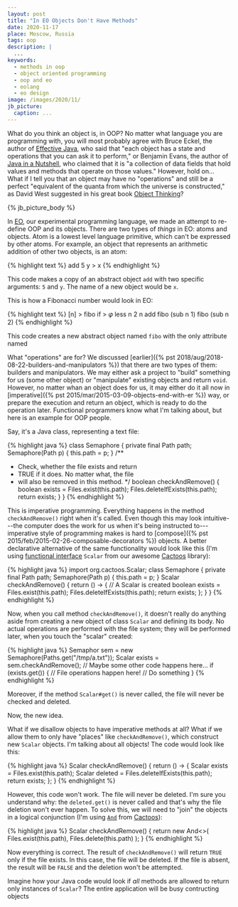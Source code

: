 ```yaml
---
layout: post
title: "In EO Objects Don't Have Methods"
date: 2020-11-17
place: Moscow, Russia
tags: oop
description: |
  ...
keywords:
  - methods in oop
  - object oriented programming
  - oop and eo
  - eolang
  - eo design
image: /images/2020/11/
jb_picture:
  caption: ...
---
```


What do you think an object is, in OOP? No matter what language you are
programming with, you will most probably agree with Bruce Eckel,
the author of [Effective Java](https://amzn.to/35xigKf), who said that "each object has a state
and operations that you can ask it to perform," or
Benjamin Evans, the author of [Java in a Nutshell](https://amzn.to/35uKVPU), who claimed that it is
"a collection of data fields that hold values and methods that operate on those values."
However, hold on... What if I tell you that an object may have no "operations"
and still be a perfect "equivalent of the quanta from which the universe
is constructed," as David West suggested in his great book
[Object Thinking](https://amzn.to/3kuXHlL)?

<!--more-->

{% jb_picture_body %}

In [EO](https://www.eolang.org),
our experimental programming language, we made an attempt to re-define
OOP and its objects. There are two types of _things_ in EO: atoms and objects.
Atom is a lowest level language primitive, which can't be expressed by
other atoms. For example, an object that represents an arithmetic
addition of other two objects, is an atom:

{% highlight text %}
add 5 y > x
{% endhighlight %}

This code makes a copy of an abstract object `add` with two
specific arguments: `5` and `y`. The name of a new object would
be `x`.

This is how a Fibonacci number would look in EO:

{% highlight text %}
[n] > fibo
  if > 𝜑
    less n 2
    n
    add
      fibo (sub n 1)
      fibo (sub n 2)
{% endhighlight %}

This code creates a new abstract object named `fibo` with the
only attribute named

What "operations" are for? We discussed
[earlier]({% pst 2018/aug/2018-08-22-builders-and-manipulators %})
that there are two types of
them: builders and manipulators. We may either ask a project to "build" something
for us (some other object) or "manipulate" existing objects and return
`void`. However, no matter whan an object does for us, it may either
do it all now in [imperative]({% pst 2015/mar/2015-03-09-objects-end-with-er %})
way, or prepare the execution and return
an object, which is ready to do the operation later. Functional programmers
know what I'm talking about, but here is an example for OOP people.

Say, it's a Java class, representing a text file:

{% highlight java %}
class Semaphore {
  private final Path path;
  Semaphore(Path p) {
    this.path = p;
  }
  /**
   * Check, whether the file exists and return
   * TRUE if it does. No matter what, the file
   * will also be removed in this method.
   */
  boolean checkAndRemove() {
    boolean exists = Files.exist(this.path);
    Files.deleteIfExists(this.path);
    return exists;
  }
}
{% endhighlight %}

This is imperative programming. Everything happens in the
method `checkAndRemove()` right when it's called. Even though
this may look intuitive---the computer does the work for us
when it's being instructed to---imperative style of programming
makes is hard to [compose]({% pst 2015/feb/2015-02-26-composable-decorators %})
objects. A better declarative alternative of the same functionality
would look like this
(I'm using [functional interface](https://docs.oracle.com/javase/8/docs/api/java/lang/FunctionalInterface.html)
`Scalar` from our awesome
[Cactoos](https://www.cactoos.org) library):

{% highlight java %}
import org.cactoos.Scalar;
class Semaphore {
  private final Path path;
  Semaphore(Path p) {
    this.path = p;
  }
  Scalar<Boolean> checkAndRemove() {
    return () -> { // A Scalar is created
      boolean exists = Files.exist(this.path);
      Files.deleteIfExists(this.path);
      return exists;
    };
  }
}
{% endhighlight %}

Now, when you call method `checkAndRemove()`, it doesn't really do anything aside
from creating a new object of class `Scalar` and defining its body.
No actual operations are performed with the file system;
they will be performed later, when you touch the "scalar" created:

{% highlight java %}
Semaphor sem = new Semaphore(Paths.get("/tmp/a.txt"));
Scalar<Boolean> exists = sem.checkAndRemove();
// Maybe some other code happens here...
if (exists.get()) { // File operations happen here!
  // Do something
}
{% endhighlight %}

Moreover, if the method `Scalar#get()` is never called, the file will never be checked
and deleted.

Now, the new idea.

What if we disallow objects to have imperative methods at all? What if we
allow them to only have "places" like `checkAndRemove()`, which construct
new `Scalar` objects. I'm talking about all objects! The code would look like this:

{% highlight java %}
Scalar<Boolean> checkAndRemove() {
  return () -> {
    Scalar<Boolean> exists = Files.exist(this.path);
    Scalar<Boolean> deleted = Files.deleteIfExists(this.path);
    return exists;
  };
}
{% endhighlight %}

However, this code won't work. The file will never be deleted. I'm sure you understand
why: the `deleted.get()` is never called and that's why the file deletion won't
ever happen. To solve this, we will need to "join" the objects in a logical
conjunction (I'm using [`And`](https://javadoc.io/doc/org.cactoos/cactoos/0.47/org/cactoos/scalar/And.html)
from [Cactoos](https://www.cactoos.org)):

{% highlight java %}
Scalar<Boolean> checkAndRemove() {
  return new And<>(
    Files.exist(this.path),
    Files.delete(this.path)
  );
}
{% endhighlight %}

Now everything is correct. The result of `checkAndRemove()` will return `TRUE` only
if the file exists. In this case, the file will be deleted. If the file is
absent, the result will be `FALSE` and the deletion won't be attempted.

Imagine how your Java code would look if _all_ methods are allowed to return only
instances of `Scalar`? The entire application will be busy contructing objects











